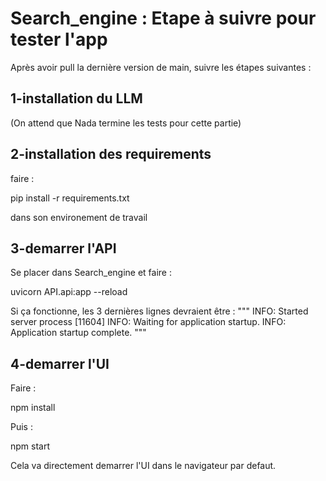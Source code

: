 # Search_engine : Etape à suivre pour tester l'app

Après avoir pull la dernière version de main, suivre les étapes suivantes :

## 1-installation du LLM

(On attend que Nada termine les tests pour cette partie)

## 2-installation des requirements

faire : 

pip install -r requirements.txt

dans son environement de travail

## 3-demarrer l'API

Se placer dans Search_engine et faire :

uvicorn API.api:app --reload

Si ça fonctionne, les 3 dernières lignes devraient être :
"""
INFO:     Started server process [11604]
INFO:     Waiting for application startup.
INFO:     Application startup complete.
"""


## 4-demarrer l'UI

Faire :

npm install

Puis :

npm start

Cela va directement demarrer l'UI dans le navigateur par defaut.
